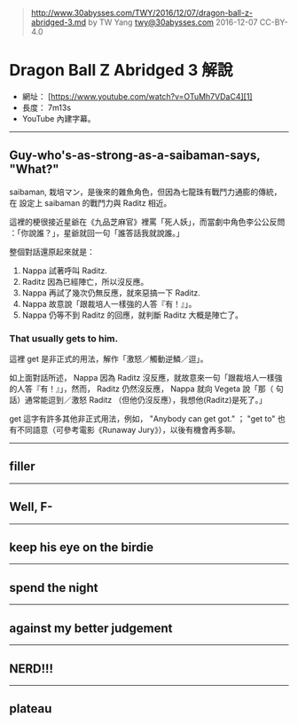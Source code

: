 > http://www.30abysses.com/TWY/2016/12/07/dragon-ball-z-abridged-3.md
> by TW Yang <twy@30abysses.com> 2016-12-07 CC-BY-4.0

# Dragon Ball Z Abridged 3  解說

* 網址： [https://www.youtube.com/watch?v=OTuMh7VDaC4][1]
* 長度： 7m13s
* YouTube 內建字幕。

[1]: https://www.youtube.com/watch?v=OTuMh7VDaC4


---
## Guy-who's-as-strong-as-a-saibaman-says, "What?"

saibaman, 栽培マン，是後來的雜魚角色，但因為七龍珠有戰鬥力通膨的傳統，在
設定上 saibaman 的戰鬥力與 Raditz 相近。

這裡的梗很接近星爺在《九品芝麻官》裡罵「死人妖」，而當劇中角色李公公反問
：「你說誰？」，星爺就回一句「誰答話我就說誰。」

整個對話還原起來就是：

1. Nappa  試著呼叫  Raditz.
2. Raditz 因為已經陣亡，所以沒反應。
3. Nappa  再試了幾次仍無反應，就來惡搞一下 Raditz.
4. Nappa  故意說「跟裁培人一樣強的人答『有！』」。
5. Nappa  仍等不到 Raditz 的回應，就判斷 Raditz 大概是陣亡了。


### That usually gets to him.

這裡 get  是非正式的用法，解作「激怒／觸動逆鱗／逗」。

如上面對話所述， Nappa  因為 Raditz 沒反應，就故意來一句「跟裁培人一樣強
的人答『有！』」，然而， Raditz 仍然沒反應， Nappa  就向 Vegeta 說「那（
句話）通常能逗到／激怒 Raditz （但他仍沒反應），我想他(Raditz)是死了。」

get 這字有許多其他非正式用法，例如， "Anybody can get got." ； "get to"
也有不同語意（可參考電影《Runaway Jury》），以後有機會再多聊。


---
## filler


---
## Well, F-


---
## keep his eye on the birdie


---
## spend the night

---
## against my better judgement


---
## NERD!!!

---
## plateau
